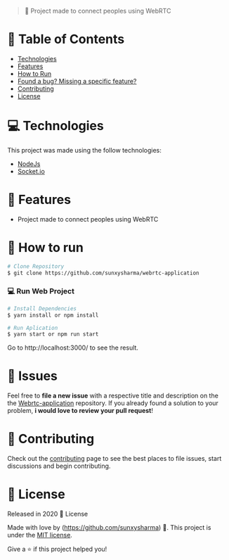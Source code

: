 > :rocket: Project made to connect peoples using WebRTC

# :pushpin: Table of Contents

- [Technologies](#computer-technologies)
- [Features](#rocket-features)
- [How to Run](#construction_worker-how-to-run)
- [Found a bug? Missing a specific feature?](#bug-issues)
- [Contributing](#tada-contributing)
- [License](#closed_book-license)

# :computer: Technologies

This project was made using the follow technologies:

<ul>
  <li><a href="https://nodejs.org/en/docs/">NodeJs</a></li>
  <li><a href="https://socket.io/">Socket.io</a></li>
</ul>

# :rocket: Features

- Project made to connect peoples using WebRTC

# :construction_worker: How to run

```bash
# Clone Repository
$ git clone https://github.com/sunxysharma/webrtc-application
```

### 💻 Run Web Project

```bash
# Install Dependencies
$ yarn install or npm install

# Run Aplication
$ yarn start or npm run start
```

Go to http://localhost:3000/ to see the result.

# :bug: Issues

Feel free to **file a new issue** with a respective title and description on the the [Webrtc-application](https://github.com/sunxysharma/webrtc-application/issues) repository. If you already found a solution to your problem, **i would love to review your pull request**!

# :tada: Contributing

Check out the [contributing](https://github.com/sunxysharma/webrtc-application/blob/master/CONTRIBUTING.md) page to see the best places to file issues, start discussions and begin contributing.

# :closed_book: License

Released in 2020 :closed_book: License

Made with love by (https://github.com/sunxysharma) 🚀.
This project is under the [MIT license](https://github.com/sunxysharma/webrtc-application/blob/master/LICENSE).

Give a ⭐️ if this project helped you!
